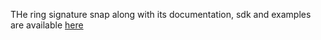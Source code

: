 THe ring signature snap along with its documentation, sdk and examples are available [here](https://github.com/Cypher-Laboratory/Alice-s-Ring-snap)